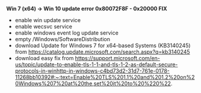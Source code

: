 **Win 7 (x64) -> Win 10 update error 0x80072F8F - 0x20000 FIX**

- enable win update service
- enable wecsvc service
- enable windows event log update service
- empty /Windows/SoftwareDistribution
- download Update for Windows 7 for x64-based Systems (KB3140245) from https://catalog.update.microsoft.com/search.aspx?q=kb3140245
- download easy fix from https://support.microsoft.com/en-us/topic/update-to-enable-tls-1-1-and-tls-1-2-as-default-secure-protocols-in-winhttp-in-windows-c4bd73d2-31d7-761e-0178-11268bb10392#:~:text=Enable%20TLS%201.1%20and%201.2%20on%20Windows%207%20at%20the,set%20it%20to%20%220%22.